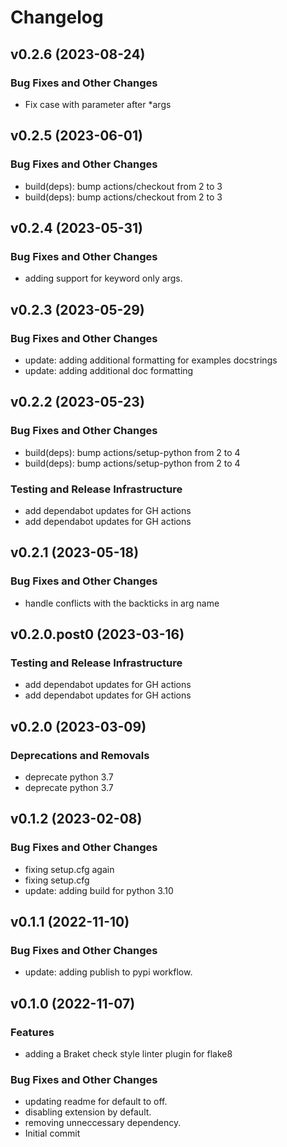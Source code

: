 # Changelog

## v0.2.6 (2023-08-24)

### Bug Fixes and Other Changes

 * Fix case with parameter after *args

## v0.2.5 (2023-06-01)

### Bug Fixes and Other Changes

 * build(deps): bump actions/checkout from 2 to 3
 * build(deps): bump actions/checkout from 2 to 3

## v0.2.4 (2023-05-31)

### Bug Fixes and Other Changes

 * adding support for keyword only args.

## v0.2.3 (2023-05-29)

### Bug Fixes and Other Changes

 * update: adding additional formatting for examples docstrings
 * update: adding additional doc formatting

## v0.2.2 (2023-05-23)

### Bug Fixes and Other Changes

 * build(deps): bump actions/setup-python from 2 to 4
 * build(deps): bump actions/setup-python from 2 to 4

### Testing and Release Infrastructure

 * add dependabot updates for GH actions
 * add dependabot updates for GH actions

## v0.2.1 (2023-05-18)

### Bug Fixes and Other Changes

 * handle conflicts with the backticks in arg name

## v0.2.0.post0 (2023-03-16)

### Testing and Release Infrastructure

 * add dependabot updates for GH actions
 * add dependabot updates for GH actions

## v0.2.0 (2023-03-09)

### Deprecations and Removals

 * deprecate python 3.7
 * deprecate python 3.7

## v0.1.2 (2023-02-08)

### Bug Fixes and Other Changes

 * fixing setup.cfg again
 * fixing setup.cfg
 * update: adding build for python 3.10

## v0.1.1 (2022-11-10)

### Bug Fixes and Other Changes

 * update: adding publish to pypi workflow.

## v0.1.0 (2022-11-07)

### Features

 * adding a Braket check style linter plugin for flake8

### Bug Fixes and Other Changes

 * updating readme for default to off.
 * disabling extension by default.
 * removing unneccessary dependency.
 * Initial commit
